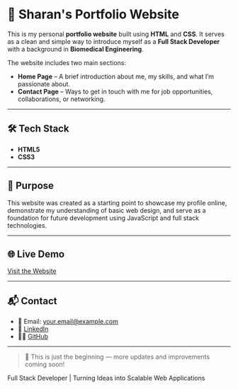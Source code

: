 # 💼 Sharan's Portfolio Website

This is my personal **portfolio website** built using **HTML** and **CSS**. It serves as a clean and simple way to introduce myself as a **Full Stack Developer** with a background in **Biomedical Engineering**.

The website includes two main sections:
- **Home Page** – A brief introduction about me, my skills, and what I’m passionate about.
- **Contact Page** – Ways to get in touch with me for job opportunities, collaborations, or networking.

---

## 🛠️ Tech Stack

- **HTML5**
- **CSS3**

---

## 📌 Purpose

This website was created as a starting point to showcase my profile online, demonstrate my understanding of basic web design, and serve as a foundation for future development using JavaScript and full stack technologies.

---

## 🌐 Live Demo

[Visit the Website](#) <!-- Replace # with your actual live link -->

---

## 📬 Contact

- 📧 Email: your.email@example.com  
- 💼 [LinkedIn](#)  
- 🧑‍💻 [GitHub]((https://github.com/Sharan1916-stack))

---

> 🔧 This is just the beginning — more updates and improvements coming soon!

Full Stack Developer | Turning Ideas into Scalable Web Applications
